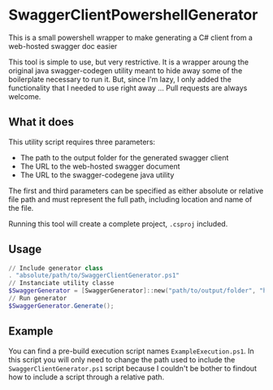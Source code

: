 # SwaggerClientPowershellGenerator
This is a small powershell wrapper to make generating a C# client from a web-hosted swagger doc easier 

This tool is simple to use, but very restrictive. It is a wrapper aroung the original java swagger-codegen utility meant to hide away some of the boilerplate necessary to run it. But, since I'm lazy, I only added the functionality that I needed to use right away ... Pull requests are always welcome.

## What it does
This utility script requires three parameters: 
- The path to the output folder for the generated swagger client
- The URL to the web-hosted swagger document
- The URL to the swagger-codegene java utility

The first and third parameters can be specified as either absolute or relative file path and must represent the full path, including location and name of the file.

Running this tool will create a complete project, `.csproj` included.

## Usage

``` Powershell
// Include generator class
. "absolute/path/to/SwaggerClientGenerator.ps1"
// Instanciate utility classe
$SwaggerGenerator = [SwaggerGenerator]::new("path/to/output/folder", "https://url-to-swagger.doc", "path/to/swagger/codegen/tool");
// Run generator
$SwaggerGenerator.Generate();
 ```
 ## Example
 
You can find a pre-build execution script names `ExampleExecution.ps1`. In this script you will only need to change the path used to include the `SwaggerClientGenerator.ps1` script because I couldn't be bother to findout how to include a script through a relative path.
